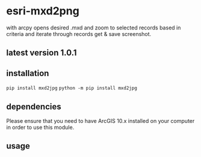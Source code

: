 # esri-mxd2png
with arcpy opens desired .mxd and zoom to selected records based in criteria and  iterate through records get &amp; save screenshot.

## latest version 1.0.1

## installation
```pip install mxd2jpg```
```python -m pip install mxd2jpg ```

## dependencies
Please ensure that you need to have ArcGIS 10.x installed on your computer in order to use this module.

## usage
